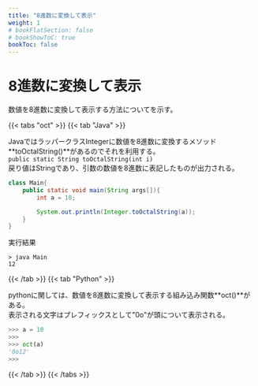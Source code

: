 ```yaml
---
title: "8進数に変換して表示"
weight: 1
# bookFlatSection: false
# bookShowToC: true
bookToc: false
---
```


# 8進数に変換して表示

数値を8進数に変換して表示する方法についてを示す。

{{< tabs "oct" >}}
{{< tab "Java" >}}

JavaではラッパークラスIntegerに数値を8進数に変換するメソッド**toOctalString()**があるのでそれを利用する。  
`public static String toOctalString(int i)`  
戻り値はStringであり、引数の数値を8進数に表記したものが出力される。


```java
class Main{
    public static void main(String args[]){
        int a = 10;

        System.out.println(Integer.toOctalString(a));
    }
}
```

実行結果

```
> java Main 
12
```

{{< /tab >}}
{{< tab "Python" >}}

pythonに関しては、数値を8進数に変換して表示する組み込み関数**oct()**がある。  
表示される文字はプレフィックスとして"0o"が頭について表示される。

```python
>>> a = 10
>>> 
>>> oct(a)
'0o12'
>>>
```

{{< /tab >}}
{{< /tabs >}}